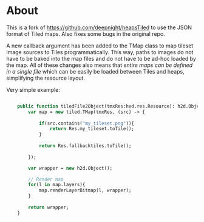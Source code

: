 # About

This is a fork of https://github.com/deepnight/heapsTiled to use the JSON format of Tiled maps. Also fixes some bugs in the original repo. 

A new callback argument has been added to the TMap class to map tileset image sources to Tiles programmatically. This way, paths to images do not have to be baked into the map files and do not have to be ad-hoc loaded by the map. All of these changes also means that *entire maps can be defined in a single file* which can be easily be loaded between Tiles and heaps, simplifying the resource layout.

Very simple example:

```haxe

    public function tiledFile2Object(tmxRes:hxd.res.Resource): h2d.Object {
        var map = new tiled.TMap(tmxRes, (src) -> {
		
            if(src.contains("my_tileset.png")){
                return Res.my_tileset.toTile();
            }
			
			return Res.fallbacktiles.toTile();
			
        });

        var wrapper = new h2d.Object();

		// Render map
		for(l in map.layers){
            map.renderLayerBitmap(l, wrapper);
        }
		
        return wrapper;
    }



```